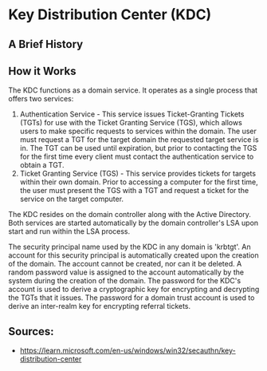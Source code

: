 # Key Distribution Center (KDC)

## A Brief History

## How it Works
The KDC functions as a domain service. It operates as a single process that offers two services: 

  1) Authentication Service - This service issues Ticket-Granting Tickets (TGTs) for use with the Ticket Granting Service (TGS), which allows users to make specific requests to services within the domain. The user must request a TGT for the target domain the requested target service is in. The TGT can be used until expiration, but prior to contacting the TGS for the first time every client must contact the authentication service to obtain a TGT. 
  2) Ticket Granting Service (TGS) - This service provides tickets for targets within their own domain. Prior to accessing a computer for the first time, the user must present the TGS with a TGT and request a ticket for the service on the target computer. 

The KDC resides on the domain controller along with the Active Directory. Both services are started automatically by the domain controller's LSA upon start and run within the LSA process.

The security principal name used by the KDC in any domain is 'krbtgt'. An account for this security principal is automatically created upon the creation of the domain. The account cannot be created, nor can it be deleted. A random password value is assigned to the account automatically by the system during the creation of the domain. The password for the KDC's account is used to derive a cryptographic key for encrypting and decrypting the TGTs that it issues. The password for a domain trust account is used to derive an inter-realm key for encrypting referral tickets.

## Sources:
- https://learn.microsoft.com/en-us/windows/win32/secauthn/key-distribution-center
  